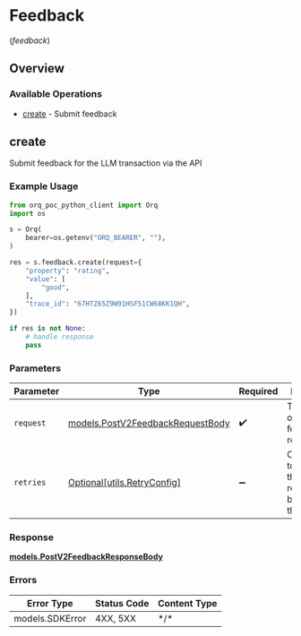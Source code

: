 # Feedback
(*feedback*)

## Overview

### Available Operations

* [create](#create) - Submit feedback

## create

Submit feedback for the LLM transaction via the API

### Example Usage

```python
from orq_poc_python_client import Orq
import os

s = Orq(
    bearer=os.getenv("ORQ_BEARER", ""),
)

res = s.feedback.create(request={
    "property": "rating",
    "value": [
        "good",
    ],
    "trace_id": "67HTZ65Z9W91HSF51CW68KK1QH",
})

if res is not None:
    # handle response
    pass

```

### Parameters

| Parameter                                                                     | Type                                                                          | Required                                                                      | Description                                                                   |
| ----------------------------------------------------------------------------- | ----------------------------------------------------------------------------- | ----------------------------------------------------------------------------- | ----------------------------------------------------------------------------- |
| `request`                                                                     | [models.PostV2FeedbackRequestBody](../../models/postv2feedbackrequestbody.md) | :heavy_check_mark:                                                            | The request object to use for the request.                                    |
| `retries`                                                                     | [Optional[utils.RetryConfig]](../../models/utils/retryconfig.md)              | :heavy_minus_sign:                                                            | Configuration to override the default retry behavior of the client.           |

### Response

**[models.PostV2FeedbackResponseBody](../../models/postv2feedbackresponsebody.md)**

### Errors

| Error Type      | Status Code     | Content Type    |
| --------------- | --------------- | --------------- |
| models.SDKError | 4XX, 5XX        | \*/\*           |